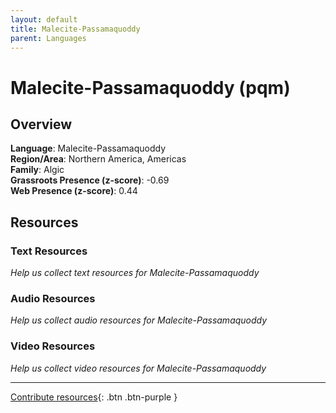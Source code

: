 ```yaml
---
layout: default
title: Malecite-Passamaquoddy
parent: Languages
---
```


# Malecite-Passamaquoddy (pqm)

## Overview

**Language**: Malecite-Passamaquoddy  
**Region/Area**: Northern America, Americas  
**Family**: Algic  
**Grassroots Presence (z-score)**: -0.69  
**Web Presence (z-score)**: 0.44  

## Resources

### Text Resources
*Help us collect text resources for Malecite-Passamaquoddy*

### Audio Resources
*Help us collect audio resources for Malecite-Passamaquoddy*

### Video Resources
*Help us collect video resources for Malecite-Passamaquoddy*

---

[Contribute resources](https://forms.office.com/e/1SfLJx3u1r){: .btn .btn-purple }
